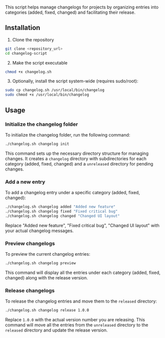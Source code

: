 This script helps manage changelogs for projects by organizing entries into categories (added, fixed, changed) and facilitating their release.

## Installation
1. Clone the repository
```bash
git clone <repository_url>
cd changelog-script
```

2. Make the script executable
```bash
chmod +x changelog.sh
```

3. Optionally, install the script system-wide (requires sudo/root):
```bash
sudo cp changelog.sh /usr/local/bin/changelog
sudo chmod +x /usr/local/bin/changelog
```

## Usage
### Initialize the changelog folder
To initialize the changelog folder, run the following command:
```bash
./changelog.sh changelog init
```

This command sets up the necessary directory structure for managing changes. It creates a `changelog` directory with subdirectories for each category (added, fixed, changed) and a `unreleased` directory for pending changes.

### Add a new entry
To add a changelog entry under a specific category (added, fixed, changed):
```bash
./changelog.sh changelog added "Added new feature"
./changelog.sh changelog fixed "Fixed critical bug"
./changelog.sh changelog changed "Changed UI layout"
```
Replace "Added new feature", "Fixed critical bug", "Changed UI layout" with your actual changelog messages.

### Preview changelogs
To preview the current changelog entries:
```bash
./changelog.sh changelog preview
```
This command will display all the entries under each category (added, fixed, changed) along with the release version.

### Release changelogs
To release the changelog entries and move them to the `released` directory:
```bash
./changelog.sh changelog release 1.0.0
```
Replace `1.0.0` with the actual version number you are releasing. This command will move all the entries from the `unreleased` directory to the `released` directory and update the release version.
